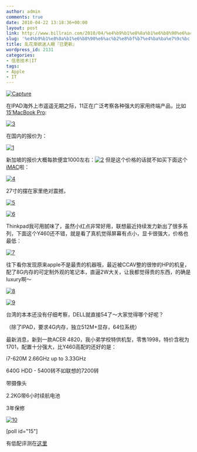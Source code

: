 ```yaml
---
author: admin
comments: true
date: 2010-04-22 13:18:36+00:00
layout: post
link: http://www.billrain.com/2010/04/%e4%b9%b1%e8%8a%b1%e6%b8%90%e6%ac%b2%e8%bf%b7%e4%ba%ba%e7%9c%bc/
slug: '%e4%b9%b1%e8%8a%b1%e6%b8%90%e6%ac%b2%e8%bf%b7%e4%ba%ba%e7%9c%bc'
title: 乱花渐欲迷人眼『已更新』
wordpress_id: 2131
categories:
- 信息技术|IT
tags:
- Apple
- IT
---
```


[![Capture](http://www.billrain.com/wp-content/uploads/2010/04/Capture_thumb2.png)](http://www.billrain.com/wp-content/uploads/2010/04/Capture1.png)

 

在IPAD海外上市遥遥无期之际，11正在广泛考察各种强大的家用终端产品，比如[15’MacBook Pro](http://www.apple.com.cn/store/macbookpro/):

 

[![3](http://www.billrain.com/wp-content/uploads/2010/04/3_thumb.png)](http://www.billrain.com/wp-content/uploads/2010/04/3.png)

 

在国内的报价为：

 

[![1](http://www.billrain.com/wp-content/uploads/2010/04/1_thumb.png)](http://www.billrain.com/wp-content/uploads/2010/04/1.png)

 

新加坡的报价大概每款便宜1000左右：[![2](http://www.billrain.com/wp-content/uploads/2010/04/2_thumb1.png)](http://www.billrain.com/wp-content/uploads/2010/04/21.png) 但是这个价格的话就不如买下面这个[iMAC](http://www.apple.com/sg/imac/)啦：

 

 

[![4](http://www.billrain.com/wp-content/uploads/2010/04/4_thumb.png)](http://www.billrain.com/wp-content/uploads/2010/04/4.png)

 

27寸的摆在家里绝对震撼，

 

[![5](http://www.billrain.com/wp-content/uploads/2010/04/5_thumb1.png)](http://www.billrain.com/wp-content/uploads/2010/04/51.png)

 

[![6](http://www.billrain.com/wp-content/uploads/2010/04/6_thumb.png)](http://www.billrain.com/wp-content/uploads/2010/04/6.png)

 

Thinkpad我可用腻味了，虽然小红点非常好用，联想最近持续发力新出了很多系列，下面这个Y460还不错，就是看了真机觉得屏幕有点小，显卡很强大，价格也最低：

 

[![7](http://www.billrain.com/wp-content/uploads/2010/04/7_thumb.png)](http://www.billrain.com/wp-content/uploads/2010/04/7.png)

 

往下看你发现原来apple不是最贵的机器哦，最近被CCAV整的很惨的HP的机皇，配了8G内存的可定制外观的笔记本，直逼2W大关，让我都觉得贵的东西，的确是luxury啊～

 

[![8](http://www.billrain.com/wp-content/uploads/2010/04/8_thumb.png)](http://www.billrain.com/wp-content/uploads/2010/04/8.png)

 

[![9](http://www.billrain.com/wp-content/uploads/2010/04/9_thumb.png)](http://www.billrain.com/wp-content/uploads/2010/04/9.png)

 

台湾的本本还没有仔细考察，DELL就直接54了～大家觉得哪个好呢？

 

（除了IPAD，要求4G内存，独立512M+显存，64位系统）

 

最新消息，新到一款ACER 4820，我小弟学校特供机型，零售1998，特价含税为1701，配置十分强大，比Y460高配的还好的是：

 

i7-620M 2.66GHz up to 3.33GHz

 

640G HDD - 5400转不如联想的7200转

 

带摄像头

 

2.2KG带6小时续航电池

 

3年保修

 

[![10](http://www.billrain.com/wp-content/uploads/2010/04/10_thumb.png)](http://www.billrain.com/wp-content/uploads/2010/04/10.png)

 

[poll id="15"]

 

有低配评测在[这里](http://www.pcpop.com/doc/0/521/521020_all.shtml)
